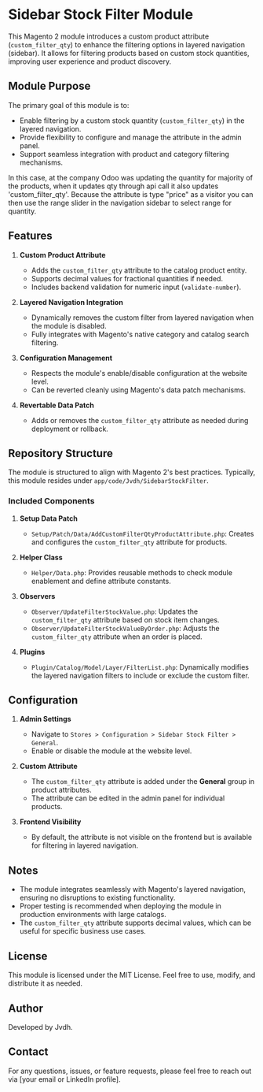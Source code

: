 # Sidebar Stock Filter Module

This Magento 2 module introduces a custom product attribute (`custom_filter_qty`) to enhance the filtering options in layered navigation (sidebar). It allows for filtering products based on custom stock quantities, improving user experience and product discovery.

## Module Purpose

The primary goal of this module is to:
- Enable filtering by a custom stock quantity (`custom_filter_qty`) in the layered navigation.
- Provide flexibility to configure and manage the attribute in the admin panel.
- Support seamless integration with product and category filtering mechanisms.

In this case, at the company Odoo was updating the quantity for majority of the products, when it updates qty through api call it also updates 'custom_filter_qty'. Because the attribute is type "price" as a visitor you can then use the range slider in the navigation sidebar to select range for quantity.

## Features

1. **Custom Product Attribute**  
   - Adds the `custom_filter_qty` attribute to the catalog product entity.  
   - Supports decimal values for fractional quantities if needed.  
   - Includes backend validation for numeric input (`validate-number`).  

2. **Layered Navigation Integration**  
   - Dynamically removes the custom filter from layered navigation when the module is disabled.  
   - Fully integrates with Magento's native category and catalog search filtering.

3. **Configuration Management**  
   - Respects the module's enable/disable configuration at the website level.  
   - Can be reverted cleanly using Magento's data patch mechanisms.

4. **Revertable Data Patch**  
   - Adds or removes the `custom_filter_qty` attribute as needed during deployment or rollback.  

## Repository Structure

The module is structured to align with Magento 2's best practices. Typically, this module resides under `app/code/Jvdh/SidebarStockFilter`.

### Included Components

1. **Setup Data Patch**  
   - `Setup/Patch/Data/AddCustomFilterQtyProductAttribute.php`: Creates and configures the `custom_filter_qty` attribute for products.

2. **Helper Class**  
   - `Helper/Data.php`: Provides reusable methods to check module enablement and define attribute constants.

3. **Observers**  
   - `Observer/UpdateFilterStockValue.php`: Updates the `custom_filter_qty` attribute based on stock item changes.  
   - `Observer/UpdateFilterStockValueByOrder.php`: Adjusts the `custom_filter_qty` attribute when an order is placed.

4. **Plugins**  
   - `Plugin/Catalog/Model/Layer/FilterList.php`: Dynamically modifies the layered navigation filters to include or exclude the custom filter.

## Configuration

1. **Admin Settings**  
   - Navigate to `Stores > Configuration > Sidebar Stock Filter > General`.  
   - Enable or disable the module at the website level.

2. **Custom Attribute**  
   - The `custom_filter_qty` attribute is added under the **General** group in product attributes.  
   - The attribute can be edited in the admin panel for individual products.

3. **Frontend Visibility**  
   - By default, the attribute is not visible on the frontend but is available for filtering in layered navigation.

## Notes

- The module integrates seamlessly with Magento's layered navigation, ensuring no disruptions to existing functionality.
- Proper testing is recommended when deploying the module in production environments with large catalogs.
- The `custom_filter_qty` attribute supports decimal values, which can be useful for specific business use cases.

## License

This module is licensed under the MIT License. Feel free to use, modify, and distribute it as needed.

## Author

Developed by Jvdh.

## Contact

For any questions, issues, or feature requests, please feel free to reach out via [your email or LinkedIn profile].

